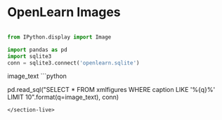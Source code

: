# OpenLearn Images


<section-start>

```python

from IPython.display import Image

import pandas as pd
import sqlite3
conn = sqlite3.connect('openlearn.sqlite')
```
</section-start>


<section-live>
<variable-string>image_text</variable-string>
```python

pd.read_sql("SELECT * FROM xmlfigures WHERE caption LIKE '%{q}%' LIMIT 10".format(q=image_text), conn)
```
</section-live>
